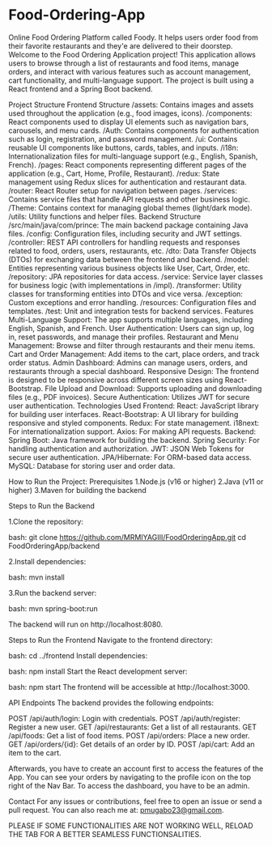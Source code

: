 # Food-Ordering-App
Online Food Ordering Platform called Foody. It helps users order food from their favorite restaurants and they'e are delivered to their doorstep.
Welcome to the Food Ordering Application project! This application allows users to browse through a list of restaurants and food items, manage orders, and interact with various features such as account management, cart functionality, and multi-language support. The project is built using a React frontend and a Spring Boot backend.

Project Structure
Frontend Structure
/assets: Contains images and assets used throughout the application (e.g., food images, icons).
/components: React components used to display UI elements such as navigation bars, carousels, and menu cards.
/Auth: Contains components for authentication such as login, registration, and password management.
/ui: Contains reusable UI components like buttons, cards, tables, and inputs.
/i18n: Internationalization files for multi-language support (e.g., English, Spanish, French).
/pages: React components representing different pages of the application (e.g., Cart, Home, Profile, Restaurant).
/redux: State management using Redux slices for authentication and restaurant data.
/router: React Router setup for navigation between pages.
/services: Contains service files that handle API requests and other business logic.
/Theme: Contains context for managing global themes (light/dark mode).
/utils: Utility functions and helper files.
Backend Structure
/src/main/java/com/prince: The main backend package containing Java files.
/config: Configuration files, including security and JWT settings.
/controller: REST API controllers for handling requests and responses related to food, orders, users, restaurants, etc.
/dto: Data Transfer Objects (DTOs) for exchanging data between the frontend and backend.
/model: Entities representing various business objects like User, Cart, Order, etc.
/repository: JPA repositories for data access.
/service: Service layer classes for business logic (with implementations in /impl).
/transformer: Utility classes for transforming entities into DTOs and vice versa.
/exception: Custom exceptions and error handling.
/resources: Configuration files and templates.
/test: Unit and integration tests for backend services.
Features
Multi-Language Support: The app supports multiple languages, including English, Spanish, and French.
User Authentication: Users can sign up, log in, reset passwords, and manage their profiles.
Restaurant and Menu Management: Browse and filter through restaurants and their menu items.
Cart and Order Management: Add items to the cart, place orders, and track order status.
Admin Dashboard: Admins can manage users, orders, and restaurants through a special dashboard.
Responsive Design: The frontend is designed to be responsive across different screen sizes using React-Bootstrap.
File Upload and Download: Supports uploading and downloading files (e.g., PDF invoices).
Secure Authentication: Utilizes JWT for secure user authentication.
Technologies Used
Frontend:
React: JavaScript library for building user interfaces.
React-Bootstrap: A UI library for building responsive and styled components.
Redux: For state management.
i18next: For internationalization support.
Axios: For making API requests.
Backend:
Spring Boot: Java framework for building the backend.
Spring Security: For handling authentication and authorization.
JWT: JSON Web Tokens for secure user authentication.
JPA/Hibernate: For ORM-based data access.
MySQL: Database for storing user and order data.

How to Run the Project:
Prerequisites
1.Node.js (v16 or higher)
2.Java (v11 or higher)
3.Maven for building the backend

Steps to Run the Backend

1.Clone the repository:

bash:
git clone https://github.com/MRMIYAGIII/FoodOrderingApp.git
cd FoodOrderingApp/backend

2.Install dependencies:

bash:
mvn install

3.Run the backend server:

bash:
mvn spring-boot:run

The backend will run on http://localhost:8080.




Steps to Run the Frontend
Navigate to the frontend directory:

bash:
cd ../frontend
Install dependencies:

bash:
npm install
Start the React development server:

bash:
npm start
The frontend will be accessible at http://localhost:3000.

API Endpoints
The backend provides the following endpoints:

POST /api/auth/login: Login with credentials.
POST /api/auth/register: Register a new user.
GET /api/restaurants: Get a list of all restaurants.
GET /api/foods: Get a list of food items.
POST /api/orders: Place a new order.
GET /api/orders/{id}: Get details of an order by ID.
POST /api/cart: Add an item to the cart.

Afterwards, you have to create an account first to access the features of the App. You can see your orders by navigating to the profile icon on the top right of the Nav Bar.
To access the dashboard, you have to be an admin.


Contact
For any issues or contributions, feel free to open an issue or send a pull request. You can also reach me at: pmugabo23@gmail.com.

PLEASE IF SOME FUNCTIONALITIES ARE NOT WORKING WELL, RELOAD THE TAB FOR A BETTER SEAMLESS FUNCTIONSALITIES.
